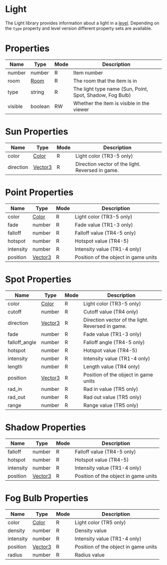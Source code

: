 # Light

The Light library provides information about a light in a [level](level.md). Depending on the `type` property and level version different property sets are available.

# Properties
| Name | Type | Mode | Description |
| ---- | ---- | ---- | ---- |
| number | number | R | Item number |
| room | [Room](room.md) | R | The room that the item is in |
| type | string | R | The light type name (Sun, Point, Spot, Shadow, Fog Bulb) |
| visible | boolean | RW | Whether the item is visible in the viewer |

# Sun Properties

| Name | Type | Mode | Description |
| ---- | ---- | ---- | ---- |
| color | [Color](color.md) | R | Light color (TR3-5 only) |
| direction | [Vector3](vector3.md) | R | Direction vector of the light. Reversed in game. |

# Point Properties

| Name | Type | Mode | Description |
| ---- | ---- | ---- | ---- |
| color | [Color](color.md) | R | Light color (TR3-5 only) |
| fade | number | R | Fade value (TR1-3 only) |
| falloff | number | R | Falloff value (TR4-5 only) |
| hotspot | number | R | Hotspot value (TR4-5) |
| intensity | number | R | Intensity value (TR1-4 only) |
| position | [Vector3](vector3.md) | R | Position of the object in game units

# Spot Properties

| Name | Type | Mode | Description |
| ---- | ---- | ---- | ---- |
| color | [Color](color.md) | R | Light color (TR3-5 only) |
| cutoff | number | R | Cutoff value (TR4 only) |
| direction | [Vector3](vector3.md) | R | Direction vector of the light. Reversed in game. |
| fade | number | R | Fade value (TR1-3 only) |
| falloff_angle | number | R | Falloff angle (TR4-5 only) |
| hotspot | number | R | Hotspot value (TR4-5) |
| intensity | number | R | Intensity value (TR1-4 only) |
| length | number | R | Length value (TR4 only)
| position | [Vector3](vector3.md) | R | Position of the object in game units
| rad_in | number | R | Rad in value (TR5 only) |
| rad_out | number | R | Rad out value (TR5 only) |
| range | number | R | Range value (TR5 only) |

# Shadow Properties

| Name | Type | Mode | Description |
| ---- | ---- | ---- | ---- |
| falloff | number | R | Falloff value (TR4-5 only) |
| hotspot | number | R | Hotspot value (TR4-5) |
| intensity | number | R | Intensity value (TR1-4 only) |
| position | [Vector3](vector3.md) | R | Position of the object in game units

# Fog Bulb Properties

| Name | Type | Mode | Description |
| ---- | ---- | ---- | ---- |
| color | [Color](color.md) | R | Light color (TR5 only) |
| density | number | R | Density value |
| intensity | number | R | Intensity value (TR1-4 only) |
| position | [Vector3](vector3.md) | R | Position of the object in game units
| radius | number | R | Radius value |